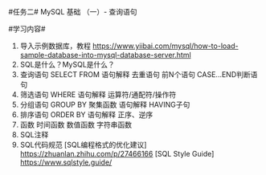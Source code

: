 #任务二#
MySQL 基础 （一）- 查询语句

#学习内容#
1. 导入示例数据库，教程 https://www.yiibai.com/mysql/how-to-load-sample-database-into-mysql-database-server.html
2. SQL是什么？MySQL是什么？
3. 查询语句 SELECT FROM 
    语句解释
    去重语句
    前N个语句
    CASE...END判断语句
4. 筛选语句 WHERE 
    语句解释
    运算符/通配符/操作符
5. 分组语句 GROUP BY
    聚集函数
    语句解释
    HAVING子句
6. 排序语句 ORDER BY 
    语句解释
    正序、逆序
7. 函数
    时间函数
    数值函数
    字符串函数
8. SQL注释
9. SQL代码规范
    [SQL编程格式的优化建议] https://zhuanlan.zhihu.com/p/27466166
    [SQL Style Guide] https://www.sqlstyle.guide/
